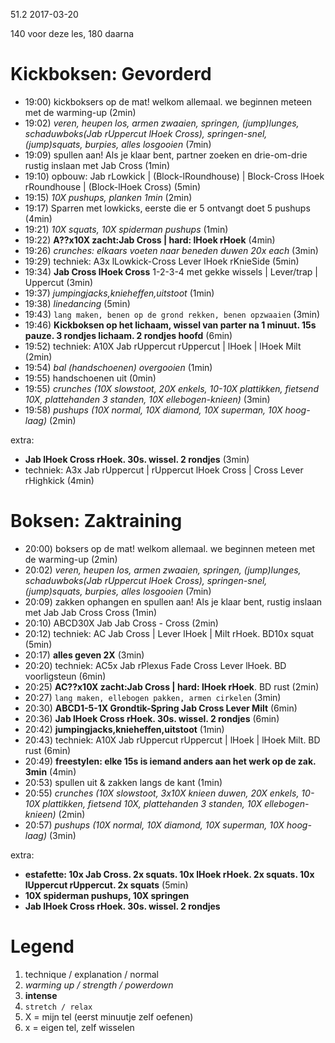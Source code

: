 51.2 2017-03-20

140 voor deze les, 180 daarna

# Kickboksen: Gevorderd

- 19:00) kickboksers op de mat! welkom allemaal. we beginnen meteen met de warming-up (2min)
- 19:02) _veren, heupen los, armen zwaaien, springen, (jump)lunges, schaduwboks(Jab rUppercut lHoek Cross), springen-snel, (jump)squats, burpies, alles losgooien_ (7min)
- 19:09) spullen aan! Als je klaar bent, partner zoeken en drie-om-drie rustig inslaan met Jab Cross (1min)
- 19:10) opbouw: Jab rLowkick | (Block-lRoundhouse) | Block-Cross lHoek rRoundhouse | (Block-lHoek Cross) (5min)
- 19:15) _10X pushups, planken 1min_ (2min)
- 19:17) Sparren met lowkicks, eerste die er 5 ontvangt doet 5 pushups (4min)
- 19:21) _10X squats, 10X spiderman pushups_ (1min)
- 19:22) **A??x10X zacht:Jab Cross | hard: lHoek rHoek** (4min)
- 19:26) _crunches: elkaars voeten naar beneden duwen 20x each_ (3min)
- 19:29) techniek: A3x lLowkick-Cross Lever lHoek rKnieSide (5min)
- 19:34) **Jab Cross lHoek Cross** 1-2-3-4 met gekke wissels | Lever/trap | Uppercut (3min)
- 19:37) _jumpingjacks,knieheffen,uitstoot_ (1min)
- 19:38) _linedancing_ (5min)
- 19:43) `lang maken, benen op de grond rekken, benen opzwaaien` (3min)
- 19:46) **Kickboksen op het lichaam, wissel van parter na 1 minuut. 15s pauze. 3 rondjes lichaam. 2 rondjes hoofd** (6min)
- 19:52) techniek: A10X Jab rUppercut rUppercut | lHoek | lHoek Milt (2min)
- 19:54) _bal (handschoenen) overgooien_ (1min)
- 19:55) handschoenen uit (0min)
- 19:55) _crunches (10X slowstoot, 20X enkels, 10-10X plattikken, fietsend 10X, plattehanden 3 standen, 10X ellebogen-knieen)_ (3min)
- 19:58) _pushups (10X normal, 10X diamond, 10X superman, 10X hoog-laag)_ (2min)

extra:

- **Jab lHoek Cross rHoek. 30s. wissel. 2 rondjes** (3min)
- techniek: A3x Jab rUppercut | rUppercut lHoek Cross | Cross Lever rHighkick (4min)

# Boksen: Zaktraining

- 20:00) boksers op de mat! welkom allemaal. we beginnen meteen met de warming-up (2min)
- 20:02) _veren, heupen los, armen zwaaien, springen, (jump)lunges, schaduwboks(Jab rUppercut lHoek Cross), springen-snel, (jump)squats, burpies, alles losgooien_ (7min)
- 20:09) zakken ophangen en spullen aan! Als je klaar bent, rustig inslaan met Jab Jab Cross Cross (1min)
- 20:10) ABCD30X Jab Jab Cross - Cross (2min)
- 20:12) techniek: AC Jab Cross | Lever lHoek | Milt rHoek. BD10x squat (5min)
- 20:17) **alles geven 2X** (3min)
- 20:20) techniek: AC5x Jab rPlexus Fade Cross Lever lHoek. BD voorligsteun (6min)
- 20:25) **AC??x10X zacht:Jab Cross | hard: lHoek rHoek**. BD rust (2min)
- 20:27) `lang maken, ellebogen pakken, armen cirkelen` (3min)
- 20:30) **ABCD1-5-1X Grondtik-Spring Jab Cross Lever Milt** (6min)
- 20:36) **Jab lHoek Cross rHoek. 30s. wissel. 2 rondjes** (6min)
- 20:42) **jumpingjacks,knieheffen,uitstoot** (1min)
- 20:43) techniek: A10X Jab rUppercut rUppercut | lHoek | lHoek Milt. BD rust (6min)
- 20:49) **freestylen: elke 15s is iemand anders aan het werk op de zak. 3min** (4min)
- 20:53) spullen uit & zakken langs de kant (1min)
- 20:55) _crunches (10X slowstoot, 3x10X knieen duwen, 20X enkels, 10-10X plattikken, fietsend 10X, plattehanden 3 standen, 10X ellebogen-knieen)_ (2min)
- 20:57) _pushups (10X normal, 10X diamond, 10X superman, 10X hoog-laag)_ (3min)

extra:

- **estafette: 10x Jab Cross. 2x squats. 10x lHoek rHoek. 2x squats. 10x lUppercut rUppercut. 2x squats** (5min)
- **10X spiderman pushups, 10X springen**
- **Jab lHoek Cross rHoek. 30s. wissel. 2 rondjes** 

# Legend

1. technique / explanation / normal
1. _warming up / strength / powerdown_
1. **intense**
1. `stretch / relax`
1. X = mijn tel (eerst minuutje zelf oefenen)
1. x = eigen tel, zelf wisselen
